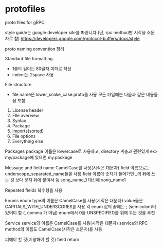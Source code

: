﻿# protofiles
proto files for gRPC 

style guide는 google developer site를 따릅니다.(단, rpc method만 시작을 소문자로 함)
https://developers.google.com/protocol-buffers/docs/style

proto naming convention 정리

Standard file formatting
- 1줄의 길이는 80글자 이하로 작성
- indent는 2space 사용

File structure
- file name은 lower_snake_case.proto를 사용
모든 파일에는 다음과 같은 내용들을 포함
1. License header
2. FIle overview
3. Syntax
4. Package
5. Imports(sorted)
6. File options
7. Everything else

Packages
package 이름은 lowercase로 사용하고, directory 계층과 관련있게 ex> my/package에 있으면 my.package

Message and field name
CamelCase를 사용(시작은 대문자)
field 이름으로는 underscope_separated_name들을 사용
field 이름에 숫자가 들어가면 _의 뒤에 쓰는 것 보다 문자 뒤에 붙여서 씀 song_name_1 대신에 song_name1

Repeated fields
복수형을 사용

Enums
enum type의 이름은 CamelCase를 사용(시작은 대문자)
value들은 CAPITALS_WITH_UNDERSCORES를 사용
각 enum 값의 끝에는 ; (semicolon)이 있어야 함 (, comma 가 아님)
enum에서 0을 UNSPECIFIED를 위해 두는 것을 추천

Service
service의 이름은 CamelCase를 사용(시작은 대문자)
service의 RPC method의 이름도 CamelCase(시작은 소문자)를 사용

피해야 할 것(지양해야 할 것)
field return
